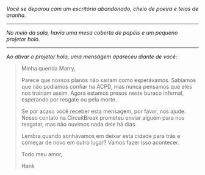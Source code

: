 _Você se deparou com um escritório abandonado, cheio de poeira e teias de aranha._

---

_No meio da sala, havia uma mesa coberta de papéis e um pequeno projetor holo._

---

_Ao ativar o projetor holo, uma mensagem apareceu diante de você:_

> Minha querida Marry,
>
> Parece que nossos planos não saíram como esperávamos. Sabíamos que não podíamos confiar na ACPD, mas nunca pensamos que eles nos trairiam assim. Agora estamos presos neste buraco infernal, esperando por resgate ou pela morte.
>
> Se por acaso você receber esta mensagem, por favor, nos ajude. Nosso contato na CircuitBreak prometeu enviar alguém para nos resgatar, mas não ouvimos nada dele há dias.
>
> Lembra quando sonhávamos em deixar esta cidade para trás e começar de novo em outro lugar? Vamos fazer isso acontecer.
>
> Todo meu amor,
>
> Hank

